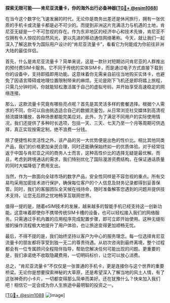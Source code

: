 **探索无限可能——肯尼亚流量卡，你的海外出行必备神器[[TG💪+ @esim1088](https://t.me/s/esim1088)]**

在当今这个数字化飞速发展的时代，无论你是商务出差还是休闲旅行，拥有一张优质的手机卡或流量卡都是必不可少的。而提到非洲这片充满活力与机遇的土地，肯尼亚无疑是一个不可忽视的存在。作为东非地区的经济中心和技术先锋，肯尼亚不仅拥有令人惊叹的自然风光，更以先进的移动通信网络著称。今天，就让我们一起深入了解这款专为国际用户设计的“肯尼亚流量卡”，看看它为何能成为你前往非洲大陆的最佳伴侣。

首先，什么是肯尼亚流量卡？简单来说，这是一款针对短期访问肯尼亚的人群推出的预付费SIM卡服务。它不同于传统的实体SIM卡，而是通过电子方式直接下载到你的设备中，支持即插即用功能。这意味着你无需亲自前往当地购买实体卡，也避免了因语言障碍或地理位置限制带来的麻烦。无论是刚下飞机还是即将踏上旅程，只需几分钟时间，你就能轻松激活属于自己的虚拟号码，并开始享受高速稳定的网络连接。

那么，这款流量卡究竟有哪些亮点呢？首先是其灵活多样的套餐选择。根据个人需求的不同，你可以自由挑选适合自己的数据流量包，从日常浏览社交媒体到高清视频流媒体播放，各种场景都能完美应对。此外，为了满足不同用户的实际使用情况，我们还提供了多种时长选项，包括一天、三天、七天乃至一个月等周期可供选择，真正实现按需定制，绝不浪费一分钱。

除了便捷性和灵活性之外，该产品的另一大优势便是出色的性价比。相比其他同类产品，我们的价格更加亲民合理，同时还能确保始终如一的优质体验。对于经常往返于中国与肯尼亚之间的商务人士而言，这种高性价比的选择无疑是最优解。而且，考虑到跨境通话的需求，我们特别优化了国际漫游资费结构，在保证通话质量的同时大幅降低了费用支出。

当然，作为一款面向全球市场的数字产品，安全性同样是不容忽视的重点。所有交易均采用加密技术进行保护，确保每位客户的个人信息及财务记录都得到妥善保管。同时，我们的客服团队全天候在线待命，随时准备解答您遇到的问题并提供技术支持，让您无后顾之忧地畅享互联网世界。

值得一提的是，随着eSIM技术的发展，越来越多的智能手机已经支持这一创新功能。这意味着即使你不携带传统SIM卡槽的设备，也可以轻松接入我们的网络服务。只需通过手机内置的应用程序完成配置步骤，即可立即开始使用。这种无缝衔接的操作流程极大地提升了用户体验，也让旅途变得更加顺畅无忧。

最后，不得不提的是，我们始终坚持以客户为中心的服务理念。每一位选择肯尼亚流量卡的朋友都将享受到独一无二的尊贵待遇。从初次咨询到最终离境，整个过程都会有一位专属顾问全程陪伴指导，帮助您解决任何可能出现的问题。更重要的是，我们承诺绝不收取隐藏费用，一切明码标价，让您可以放心消费。

总之，“肯尼亚流量卡”不仅仅是一张普通的手机卡，更是连接你与这个世界的重要桥梁。无论你是想要探索神秘的大草原，还是希望深入了解当地的风土人情，有了这张神奇的小卡片，一切都变得那么简单而美好。还在犹豫什么？快来加入我们吧！相信它一定会成为你人生旅途中最明智的投资之一。

[[TG💪+ @esim1088](https://t.me/s/esim1088) ![Image](https://i.postimg.cc/4NQfJmqS/Snipaste-2025-05-13-00-14-12.png)]